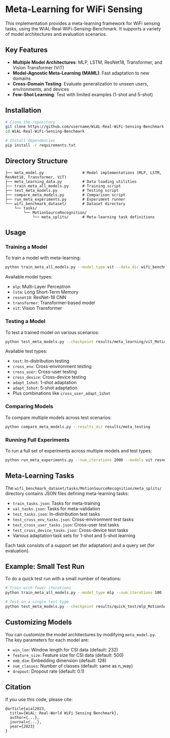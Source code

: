 # Meta-Learning for WiFi Sensing

This implementation provides a meta-learning framework for WiFi sensing tasks, using the WiAL-Real-WiFi-Sensing-Benchmark. It supports a variety of model architectures and evaluation scenarios.

## Key Features

- **Multiple Model Architectures**: MLP, LSTM, ResNet18, Transformer, and Vision Transformer (ViT)
- **Model-Agnostic Meta-Learning (MAML)**: Fast adaptation to new domains
- **Cross-Domain Testing**: Evaluate generalization to unseen users, environments, and devices
- **Few-Shot Learning**: Test with limited examples (1-shot and 5-shot)

## Installation

```bash
# Clone the repository
git clone https://github.com/username/WiAL-Real-WiFi-Sensing-Benchmark.git
cd WiAL-Real-WiFi-Sensing-Benchmark

# Install dependencies
pip install -r requirements.txt
```

## Directory Structure

```
├── meta_model.py                 # Model implementations (MLP, LSTM, ResNet18, Transformer, ViT)
├── meta_learning_data.py         # Data loading utilities
├── train_meta_all_models.py      # Training script
├── test_meta_models.py           # Testing script
├── compare_meta_models.py        # Comparison script
├── run_meta_experiments.py       # Experiment runner
└── wifi_benchmark_dataset/       # Dataset directory
    └── tasks/
        └── MotionSourceRecognition/
            └── meta_splits/      # Meta-learning task definitions
```

## Usage

### Training a Model

To train a model with meta-learning:

```bash
python train_meta_all_models.py --model_type vit --data_dir wifi_benchmark_dataset --task_name MotionSourceRecognition
```

Available model types:
- `mlp`: Multi-Layer Perceptron
- `lstm`: Long Short-Term Memory
- `resnet18`: ResNet-18 CNN
- `transformer`: Transformer-based model
- `vit`: Vision Transformer

### Testing a Model

To test a trained model on various scenarios:

```bash
python test_meta_models.py --checkpoint results/meta_learning/vit_MotionSourceRecognition/best_model.pth --test_type cross_user
```

Available test types:
- `test`: In-distribution testing
- `cross_env`: Cross-environment testing
- `cross_user`: Cross-user testing
- `cross_device`: Cross-device testing
- `adapt_1shot`: 1-shot adaptation
- `adapt_5shot`: 5-shot adaptation
- Plus combinations like `cross_user_adapt_1shot`

### Comparing Models

To compare multiple models across test scenarios:

```bash
python compare_meta_models.py --results_dir results/meta_testing
```

### Running Full Experiments

To run a full set of experiments across multiple models and test types:

```bash
python run_meta_experiments.py --num_iterations 2000 --models vit resnet18 transformer
```

## Meta-Learning Tasks

The `wifi_benchmark_dataset/tasks/MotionSourceRecognition/meta_splits/` directory contains JSON files defining meta-learning tasks:

- `train_tasks.json`: Tasks for meta-training
- `val_tasks.json`: Tasks for meta-validation
- `test_tasks.json`: In-distribution test tasks
- `test_cross_env_tasks.json`: Cross-environment test tasks
- `test_cross_user_tasks.json`: Cross-user test tasks
- `test_cross_device_tasks.json`: Cross-device test tasks
- Various adaptation task sets for 1-shot and 5-shot learning

Each task consists of a support set (for adaptation) and a query set (for evaluation).

## Example: Small Test Run

To do a quick test run with a small number of iterations:

```bash
# Train with fewer iterations
python train_meta_all_models.py --model_type mlp --num_iterations 100 --save_dir results/quick_test

# Test on a single test type
python test_meta_models.py --checkpoint results/quick_test/mlp_MotionSourceRecognition/best_model.pth --test_type test
```

## Customizing Models

You can customize the model architectures by modifying `meta_model.py`. The key parameters for each model are:

- `win_len`: Window length for CSI data (default: 232)
- `feature_size`: Feature size for CSI data (default: 500)
- `emb_dim`: Embedding dimension (default: 128)
- `num_classes`: Number of classes (default: same as n_way)
- `dropout`: Dropout rate (default: 0.1)

## Citation

If you use this code, please cite:

```
@article{wial2023,
  title={WiAL: Real-World WiFi Sensing Benchmark},
  author={...},
  journal={...},
  year={2023}
}
``` 